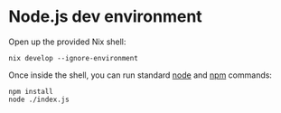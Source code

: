 # Node.js dev environment

Open up the provided Nix shell:

```shell
nix develop --ignore-environment
```

Once inside the shell, you can run standard [node] and [npm] commands:

```shell
npm install
node ./index.js
```

[node]: https://nodejs.org
[npm]: https://npmjs.org
